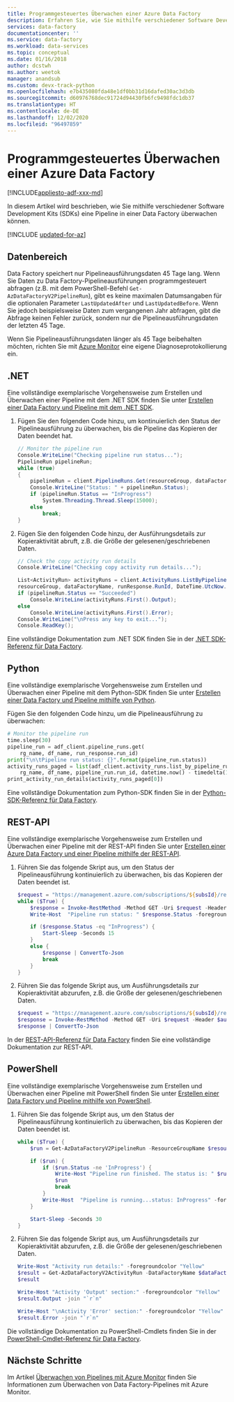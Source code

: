 ```yaml
---
title: Programmgesteuertes Überwachen einer Azure Data Factory
description: Erfahren Sie, wie Sie mithilfe verschiedener Software Development Kits (SDKs) eine Pipeline in einer Data Factory überwachen können.
services: data-factory
documentationcenter: ''
ms.service: data-factory
ms.workload: data-services
ms.topic: conceptual
ms.date: 01/16/2018
author: dcstwh
ms.author: weetok
manager: anandsub
ms.custom: devx-track-python
ms.openlocfilehash: e7b435080fda48e1df0bb31d16dafed30ac3d3db
ms.sourcegitcommit: d60976768dec91724d94430fb6fc9498fdc1db37
ms.translationtype: HT
ms.contentlocale: de-DE
ms.lasthandoff: 12/02/2020
ms.locfileid: "96497859"
---
```

# <a name="programmatically-monitor-an-azure-data-factory"></a>Programmgesteuertes Überwachen einer Azure Data Factory

[!INCLUDE[appliesto-adf-xxx-md](includes/appliesto-adf-xxx-md.md)]

In diesem Artikel wird beschrieben, wie Sie mithilfe verschiedener Software Development Kits (SDKs) eine Pipeline in einer Data Factory überwachen können. 

[!INCLUDE [updated-for-az](../../includes/updated-for-az.md)]

## <a name="data-range"></a>Datenbereich

Data Factory speichert nur Pipelineausführungsdaten 45 Tage lang. Wenn Sie Daten zu Data Factory-Pipelineausführungen programmgesteuert abfragen (z.B. mit dem PowerShell-Befehl `Get-AzDataFactoryV2PipelineRun`), gibt es keine maximalen Datumsangaben für die optionalen Parameter `LastUpdatedAfter` und `LastUpdatedBefore`. Wenn Sie jedoch beispielsweise Daten zum vergangenen Jahr abfragen, gibt die Abfrage keinen Fehler zurück, sondern nur die Pipelineausführungsdaten der letzten 45 Tage.

Wenn Sie Pipelineausführungsdaten länger als 45 Tage beibehalten möchten, richten Sie mit [Azure Monitor](monitor-using-azure-monitor.md) eine eigene Diagnoseprotokollierung ein.

## <a name="net"></a>.NET
Eine vollständige exemplarische Vorgehensweise zum Erstellen und Überwachen einer Pipeline mit dem .NET SDK finden Sie unter [Erstellen einer Data Factory und Pipeline mit dem .NET SDK](quickstart-create-data-factory-dot-net.md).

1. Fügen Sie den folgenden Code hinzu, um kontinuierlich den Status der Pipelineausführung zu überwachen, bis die Pipeline das Kopieren der Daten beendet hat.

    ```csharp
    // Monitor the pipeline run
    Console.WriteLine("Checking pipeline run status...");
    PipelineRun pipelineRun;
    while (true)
    {
        pipelineRun = client.PipelineRuns.Get(resourceGroup, dataFactoryName, runResponse.RunId);
        Console.WriteLine("Status: " + pipelineRun.Status);
        if (pipelineRun.Status == "InProgress")
            System.Threading.Thread.Sleep(15000);
        else
            break;
    }
    ```

2. Fügen Sie den folgenden Code hinzu, der Ausführungsdetails zur Kopieraktivität abruft, z.B. die Größe der gelesenen/geschriebenen Daten.

    ```csharp
    // Check the copy activity run details
    Console.WriteLine("Checking copy activity run details...");
   
    List<ActivityRun> activityRuns = client.ActivityRuns.ListByPipelineRun(
    resourceGroup, dataFactoryName, runResponse.RunId, DateTime.UtcNow.AddMinutes(-10), DateTime.UtcNow.AddMinutes(10)).ToList(); 
    if (pipelineRun.Status == "Succeeded")
        Console.WriteLine(activityRuns.First().Output);
    else
        Console.WriteLine(activityRuns.First().Error);
    Console.WriteLine("\nPress any key to exit...");
    Console.ReadKey();
    ```

Eine vollständige Dokumentation zum .NET SDK finden Sie in der [.NET SDK-Referenz für Data Factory](/dotnet/api/microsoft.azure.management.datafactory?view=azure-dotnet).

## <a name="python"></a>Python
Eine vollständige exemplarische Vorgehensweise zum Erstellen und Überwachen einer Pipeline mit dem Python-SDK finden Sie unter [Erstellen einer Data Factory und Pipeline mithilfe von Python](quickstart-create-data-factory-python.md).

Fügen Sie den folgenden Code hinzu, um die Pipelineausführung zu überwachen:

```python
# Monitor the pipeline run
time.sleep(30)
pipeline_run = adf_client.pipeline_runs.get(
    rg_name, df_name, run_response.run_id)
print("\n\tPipeline run status: {}".format(pipeline_run.status))
activity_runs_paged = list(adf_client.activity_runs.list_by_pipeline_run(
    rg_name, df_name, pipeline_run.run_id, datetime.now() - timedelta(1),  datetime.now() + timedelta(1)))
print_activity_run_details(activity_runs_paged[0])
```

Eine vollständige Dokumentation zum Python-SDK finden Sie in der [Python-SDK-Referenz für Data Factory](/python/api/overview/azure/datafactory?view=azure-python).

## <a name="rest-api"></a>REST-API
Eine vollständige exemplarische Vorgehensweise zum Erstellen und Überwachen einer Pipeline mit der REST-API finden Sie unter [Erstellen einer Azure Data Factory und einer Pipeline mithilfe der REST-API](quickstart-create-data-factory-rest-api.md).
 
1. Führen Sie das folgende Skript aus, um den Status der Pipelineausführung kontinuierlich zu überwachen, bis das Kopieren der Daten beendet ist.

    ```powershell
    $request = "https://management.azure.com/subscriptions/${subsId}/resourceGroups/${resourceGroup}/providers/Microsoft.DataFactory/factories/${dataFactoryName}/pipelineruns/${runId}?api-version=${apiVersion}"
    while ($True) {
        $response = Invoke-RestMethod -Method GET -Uri $request -Header $authHeader
        Write-Host  "Pipeline run status: " $response.Status -foregroundcolor "Yellow"

        if ($response.Status -eq "InProgress") {
            Start-Sleep -Seconds 15
        }
        else {
            $response | ConvertTo-Json
            break
        }
    }
    ```
2. Führen Sie das folgende Skript aus, um Ausführungsdetails zur Kopieraktivität abzurufen, z.B. die Größe der gelesenen/geschriebenen Daten.

    ```powershell
    $request = "https://management.azure.com/subscriptions/${subsId}/resourceGroups/${resourceGroup}/providers/Microsoft.DataFactory/factories/${dataFactoryName}/pipelineruns/${runId}/activityruns?api-version=${apiVersion}&startTime="+(Get-Date).ToString('yyyy-MM-dd')+"&endTime="+(Get-Date).AddDays(1).ToString('yyyy-MM-dd')+"&pipelineName=Adfv2QuickStartPipeline"
    $response = Invoke-RestMethod -Method GET -Uri $request -Header $authHeader
    $response | ConvertTo-Json
    ```

In der [REST-API-Referenz für Data Factory](/rest/api/datafactory/) finden Sie eine vollständige Dokumentation zur REST-API.

## <a name="powershell"></a>PowerShell
Eine vollständige exemplarische Vorgehensweise zum Erstellen und Überwachen einer Pipeline mit PowerShell finden Sie unter [Erstellen einer Data Factory und Pipeline mithilfe von PowerShell](quickstart-create-data-factory-powershell.md).

1. Führen Sie das folgende Skript aus, um den Status der Pipelineausführung kontinuierlich zu überwachen, bis das Kopieren der Daten beendet ist.

    ```powershell
    while ($True) {
        $run = Get-AzDataFactoryV2PipelineRun -ResourceGroupName $resourceGroupName -DataFactoryName $DataFactoryName -PipelineRunId $runId

        if ($run) {
            if ($run.Status -ne 'InProgress') {
                Write-Host "Pipeline run finished. The status is: " $run.Status -foregroundcolor "Yellow"
                $run
                break
            }
            Write-Host  "Pipeline is running...status: InProgress" -foregroundcolor "Yellow"
        }

        Start-Sleep -Seconds 30
    }
    ```
2. Führen Sie das folgende Skript aus, um Ausführungsdetails zur Kopieraktivität abzurufen, z.B. die Größe der gelesenen/geschriebenen Daten.

    ```powershell
    Write-Host "Activity run details:" -foregroundcolor "Yellow"
    $result = Get-AzDataFactoryV2ActivityRun -DataFactoryName $dataFactoryName -ResourceGroupName $resourceGroupName -PipelineRunId $runId -RunStartedAfter (Get-Date).AddMinutes(-30) -RunStartedBefore (Get-Date).AddMinutes(30)
    $result
    
    Write-Host "Activity 'Output' section:" -foregroundcolor "Yellow"
    $result.Output -join "`r`n"
    
    Write-Host "\nActivity 'Error' section:" -foregroundcolor "Yellow"
    $result.Error -join "`r`n"
    ```

Die vollständige Dokumentation zu PowerShell-Cmdlets finden Sie in der [PowerShell-Cmdlet-Referenz für Data Factory](/powershell/module/az.datafactory).

## <a name="next-steps"></a>Nächste Schritte
Im Artikel [Überwachen von Pipelines mit Azure Monitor](monitor-using-azure-monitor.md) finden Sie Informationen zum Überwachen von Data Factory-Pipelines mit Azure Monitor. 

